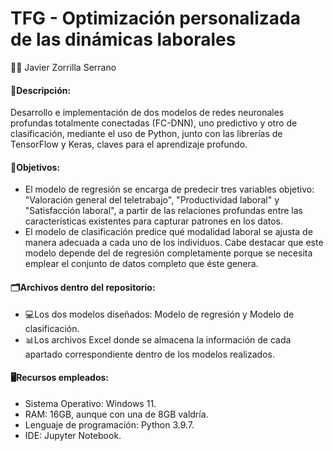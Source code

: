 # TFG - Optimización personalizada de las dinámicas laborales

👦🏻 Javier Zorrilla Serrano

#### 📍Descripción: 
Desarrollo e implementación de dos modelos de redes neuronales profundas totalmente conectadas (FC-DNN), uno predictivo y otro de clasificación, mediante el uso de Python, junto con las librerías de TensorFlow y Keras, claves para el aprendizaje profundo.

#### 🎯Objetivos:
- El modelo de regresión se encarga de predecir tres variables objetivo: "Valoración general del teletrabajo", "Productividad laboral" y "Satisfacción laboral", a partir de las relaciones profundas entre las características existentes para capturar patrones en los datos.
- El modelo de clasificación predice qué modalidad laboral se ajusta de manera adecuada a cada uno de los individuos. Cabe destacar que este modelo depende del de regresión completamente porque se necesita emplear el conjunto de datos completo que éste genera.

#### 🗂️Archivos dentro del repositorio:
- 💻Los dos modelos diseñados: Modelo de regresión y Modelo de clasificación.
- 📊Los archivos Excel donde se almacena la información de cada apartado correspondiente dentro de los modelos realizados.

#### 🖥Recursos empleados:
- Sistema Operativo: Windows 11.
- RAM: 16GB, aunque con una de 8GB valdría.
- Lenguaje de programación: Python 3.9.7.
- IDE: Jupyter Notebook.
